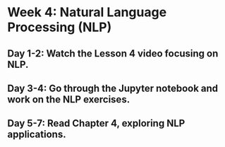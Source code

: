 # Week 4: Natural Language Processing (NLP)

##	Day 1-2: Watch the Lesson 4 video focusing on NLP.


##	Day 3-4: Go through the Jupyter notebook and work on the NLP exercises.


##	Day 5-7: Read Chapter 4, exploring NLP applications.

